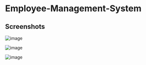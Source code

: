 # Employee-Management-System

## Screenshots

![image](https://github.com/dantheuri17/Employee-Management-System/assets/101451951/76ad4a82-8ba7-4c3d-974b-c9252a858994)

![image](https://github.com/dantheuri17/Employee-Management-System/assets/101451951/65a8dd7d-7f6d-4b19-bfb2-4d52ccc39b3e)


![image](https://github.com/dantheuri17/Employee-Management-System/assets/101451951/8b7e1b07-70a7-4902-a99b-741bc43f536e)

